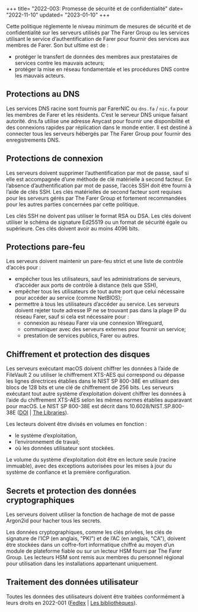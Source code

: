 +++
title= "2022-003: Promesse de sécurité et de confidentialité"
date= "2022-11-10"
updated= "2023-01-10"
+++

Cette politique réglemente le niveau minimum de mesures de sécurité et de confidentialité sur les serveurs utilisés par The Farer Group ou les services utilisant le service d’authentification de Farer pour fournir des services aux membres de Farer. Son but ultime est de :
  - protéger le transfert de données des membres aux prestataires de services contre les mauvais acteurs;
  - protéger la mise en réseau fondamentale et les procédures DNS contre les mauvais acteurs.

## Protections au DNS
Les services DNS racine sont fournis par FarerNIC ou `dns.fa` / `nic.fa` pour les membres de Farer et les résidents. C’est le serveur DNS unique faisant autorité. dns.fa utilise une adresse Anycast pour fournir une disponibilité et des connexions rapides par réplication dans le monde entier. Il est destiné à connecter tous les serveurs hébergés par The Farer Group pour fournir des enregistrements DNS.

## Protections de connexion
Les serveurs doivent supprimer l’authentification par mot de passe, sauf si elle est accompagnée d’une méthode de clé matérielle à second facteur. En l’absence d’authentification par mot de passe, l’accès SSH doit être fourni à l’aide de clés SSH. Les clés matérielles de second facteur sont requises pour les serveurs gérés par The Farer Group et fortement recommandées pour les autres parties concernées par cette politique.

Les clés SSH ne doivent pas utiliser le format RSA ou DSA. Les clés doivent utiliser le schéma de signature Ed25519 ou un format de sécurité égale ou supérieure. Ces clés doivent avoir au moins 4096 bits.

## Protections pare-feu
Les serveurs doivent maintenir un pare-feu strict et une liste de contrôle d’accès pour :
  - empêcher tous les utilisateurs, sauf les administrations de serveurs, d’accéder aux ports de contrôle à distance (tels que SSH),
  - empêcher tous les utilisateurs de tout autre port que celui nécessaire pour accéder au service (comme NetBIOS);
  - permettre à tous les utilisateurs d’accéder au service.
Les serveurs doivent rejeter toute adresse IP ne se trouvant pas dans la plage IP du réseau Farer, sauf si cela est nécessaire pour :
    - connexion au réseau Farer via une connexion Wireguard,
    - communiquer avec des serveurs externes pour fournir un service;
    - prestation de services publics, Farer ou autres.

## Chiffrement et protection des disques
Les serveurs exécutant macOS doivent chiffrer les données à l’aide de FileVault 2 ou utiliser le chiffrement XTS-AES qui correspond ou dépasse les lignes directrices établies dans le NIST SP 800-38E en utilisant des blocs de 128 bits et une clé de chiffrement de 256 bits. Les serveurs exécutant tout autre système d’exploitation doivent chiffrer les données à l’aide du chiffrement XTS-AES selon les mêmes normes établies auparavant pour macOS. Le NIST SP 800-38E est décrit dans 10.6028/NIST.SP.800-38E ([DOI](https://doi.org/10.6028/NIST.SP.800-38E) | [The Libraries](https://pub.lib.fa/doi/10.6028/NIST.SP.800-38E)).

Les lecteurs doivent être divisés en volumes en fonction :
  - le système d’exploitation,
  - l’environnement de travail;
  - où les données utilisateur sont stockées.

Le volume du système d’exploitation doit être en lecture seule (racine immuable), avec des exceptions autorisées pour les mises à jour du système de confiance et la première configuration.

## Secrets et protection des données cryptographiques
Les serveurs doivent utiliser la fonction de hachage de mot de passe Argon2id pour hacher tous les secrets.

Les données cryptographiques, comme les clés privées, les clés de signature de l’ICP (en anglais, "PKI") et de l’AC (en anglais, "CA"), doivent être stockées dans un coffre-fort informatique chiffré au moyen d’un module de plateforme fiable ou sur un lecteur HSM fourni par The Farer Group. Les lecteurs HSM sont remis aux membres du personnel régional pour utilisation dans les installations appartenant uniquement.

## Traitement des données utilisateur
Toutes les données des utilisateurs doivent être traitées conformément à leurs droits en 2022-001 ([Fedlex](/fr/fedlex/2022-001) | [Les bibliothèques](https://pub.lib.fa/law/fa/2022-001)).
